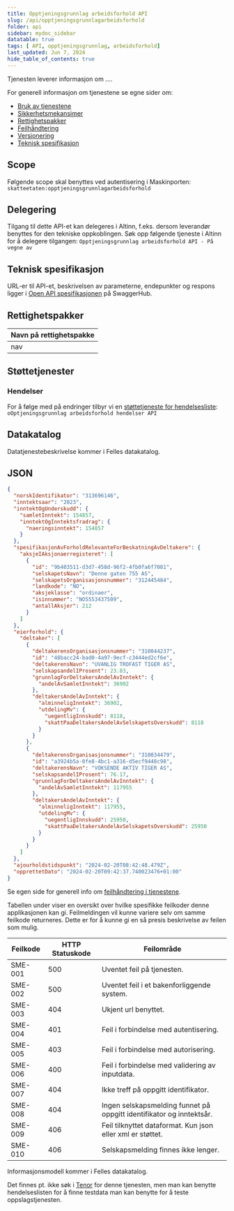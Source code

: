 ```yaml
---
title: Opptjeningsgrunnlag arbeidsforhold API
slug: /api/opptjeningsgrunnlagarbeidsforhold
folder: api
sidebar: mydoc_sidebar
datatable: true
tags: [ API, opptjeningsgrunnlag, arbeidsforhold]
last_updated: Jun 7, 2024
hide_table_of_contents: true
---
```


<Summary>Tjenesten leverer informasjon om ....</Summary>

<Tabs underline={true}>
<TabItem headerText="Om tjenesten" itemKey="itemKey-1" default>

For generell informasjon om tjenestene se egne sider om:

* [Bruk av tjenestene](../om/bruk.md)
* [Sikkerhetsmekansimer](../om/sikkerhet.md)
* [Rettighetspakker](../om/rettighetspakker.md)
* [Feilhåndtering](../om/feil.md)
* [Versjonering](../om/versjoner.md)
* [Teknisk spesifikasjon](../om/tekniskspesifikasjon.md)

## Scope

Følgende scope skal benyttes ved autentisering i Maskinporten: `skatteetaten:opptjeningsgrunnlagarbeidsforhold`

## Delegering

Tilgang til dette API-et kan delegeres i Altinn, f.eks. dersom leverandør benyttes for den tekniske oppkoblingen. Søk
opp følgende tjeneste i Altinn for å delegere tilgangen: `Opptjeningsgrunnlag arbeidsforhold API - På vegne av`

## Teknisk spesifikasjon

URL-er til API-et, beskrivelsen av parameterne, endepunkter og respons ligger
i [Open API spesifikasjonen](https://app.swaggerhub.com/apis/skatteetaten/opptjeningsgrunnlagarbeidsforhold-api/) på SwaggerHub.

## Rettighetspakker

| Navn på rettighetspakke |	
|-------------------------|
| nav                     |

## Støttetjenester

### Hendelser

For å følge med på endringer tilbyr vi
en [støttetjeneste for hendelsesliste](./hendelser.md): `oOptjeningsgrunnlag arbeidsforhold hendelser API`

## Datakatalog
Datatjenestebeskrivelse kommer i Felles datakatalog.

</TabItem>
<TabItem headerText="Eksempler" itemKey="itemKey-2"> 

## JSON

```json
{
  "norskIdentifikator": "313696146",
  "inntektsaar": "2023",
  "inntektOgUnderskudd": {
    "samletInntekt": 154857,
    "inntektOgInntektsfradrag": {
      "naeringsinntekt": 154857
    }
  },
  "spesifikasjonAvForholdRelevanteForBeskatningAvDeltakere": {
    "aksjeIAksjonaerregisteret": [
      {
        "id": "9b403511-d3d7-458d-96f2-4fb0fa6f7081",
        "selskapetsNavn": "Denne gaten 755 AS",
        "selskapetsOrganisasjonsnummer": "312445484",
        "landkode": "NO",
        "aksjeklasse": "ordinaer",
        "isinnummer": "NO5553437509",
        "antallAksjer": 212
      }
    ]
  },
  "eierforhold": {
    "deltaker": [
      {
        "deltakerensOrganisasjonsnummer": "310044237",
        "id": "48bacc24-bad0-4a97-9ecf-c3444ed2cf6e",
        "deltakerensNavn": "UVANLIG TROFAST TIGER AS",
        "selskapsandelIProsent": 23.83,
        "grunnlagForDeltakersAndelAvInntekt": {
          "andelAvSamletInntekt": 36902
        },
        "deltakersAndelAvInntekt": {
          "alminneligInntekt": 36902,
          "utdelingMv": {
            "uegentligInnskudd": 8118,
            "skattPaaDeltakersAndelAvSelskapetsOverskudd": 8118
          }
        }
      },
      {
        "deltakerensOrganisasjonsnummer": "310034479",
        "id": "a3924b5a-0fe8-4bc1-a316-d5ecf9448c98",
        "deltakerensNavn": "VOKSENDE AKTIV TIGER AS",
        "selskapsandelIProsent": 76.17,
        "grunnlagForDeltakersAndelAvInntekt": {
          "andelAvSamletInntekt": 117955
        },
        "deltakersAndelAvInntekt": {
          "alminneligInntekt": 117955,
          "utdelingMv": {
            "uegentligInnskudd": 25950,
            "skattPaaDeltakersAndelAvSelskapetsOverskudd": 25950
          }
        }
      }
    ]
  },
  "ajourholdstidspunkt": "2024-02-20T08:42:48.479Z",
  "opprettetDato": "2024-02-20T09:42:37.740023476+01:00"
}

```

</TabItem>
<TabItem headerText="Feilkoder" itemKey="itemKey-3">

Se egen side for generell info om [feilhåndtering i tjenestene](../om/feil.md).

Tabellen under viser en oversikt over hvilke spesifikke feilkoder denne applikasjonen kan gi. Feilmeldingen vil kunne
variere selv om samme feilkode returneres. Dette er for å kunne gi en så presis beskrivelse av feilen som mulig.

| Feilkode | HTTP Statuskode | Feilområde                                                           |
|----------|-----------------|----------------------------------------------------------------------|
| SME-001  | 500             | Uventet feil på tjenesten.                                           |
| SME-002  | 500             | Uventet feil i et bakenforliggende system.                           |
| SME-003  | 404             | Ukjent url benyttet.                                                 |
| SME-004  | 401             | Feil i forbindelse med autentisering.                                |
| SME-005  | 403             | Feil i forbindelse med autorisering.                                 |
| SME-006  | 400             | Feil i forbindelse med validering av inputdata.                      |
| SME-007  | 404             | Ikke treff på oppgitt identifikator.                                 |
| SME-008  | 404             | Ingen selskapsmelding funnet på oppgitt identifikator og inntektsår. |
| SME-009  | 406             | Feil tilknyttet dataformat. Kun json eller xml er støttet.           |
| SME-010  | 406             | Selskapsmelding finnes ikke lenger.                                  |

</TabItem>
<TabItem headerText="Informasjonsmodell" itemKey="itemKey-4">

Informasjonsmodell kommer i Felles datakatalog.

</TabItem>
<TabItem headerText="Test" itemKey="itemKey-5">

Det finnes pt. ikke søk i [Tenor](../test/tenor.md) for denne tjenesten, men man kan benytte hendelseslisten for å finne
testdata man kan benytte for å teste oppslagstjenesten.

</TabItem>
</Tabs>
